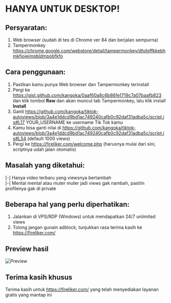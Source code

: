 # HANYA UNTUK DESKTOP!

## Persyaratan:
1. Web browser (sudah di tes di Chrome ver 84 dan berjalan sempurna)
2. Tampermonkey https://chrome.google.com/webstore/detail/tampermonkey/dhdgffkkebhmkfjojejmpbldmpobfkfo

## Cara penggunaan:
1. Pastikan kamu punya Web browser dan Tampermonkey terinstall
2. Pergi ke https://gist.github.com/kangoka/0aaf60a8c6b86fe1719c7a07baafb823 dan klik tombol **Raw** dan akan muncul tab Tampermonkey, lalu klik install **Install**
3. Ganti https://github.com/kangoka/tiktok-autoviews/blob/3a4e1ddcd9bd1ac749240cafb0c92daf31adba5c/script.js#L17 YOUR_USERNAME ke username Tik Tok kamu
4. Kamu bisa ganti nilai di https://github.com/kangoka/tiktok-autoviews/blob/3a4e1ddcd9bd1ac749240cafb0c92daf31adba5c/script.js#L54 (default 1000 views)
5. Pergi ke https://fireliker.com/welcome.php (harusnya mulai dari sini, scriptnya udah jalan otomatis)

## Masalah yang diketahui:
[-] Hanya video terbaru yang viewsnya bertambah\
[-] Mental mental atau muter muter jadi views gak nambah, pastiin profilenya gak di private

## Beberapa hal yang perlu diperhatikan:
1. Jalankan di VPS/RDP (Windows) untuk mendapatkan 24/7 unlimited views
2. Tolong jangan gunain adblock, tunjukkan rasa terima kasih ke https://fireliker.com/

## Preview hasil
![Preview](https://i.imgur.com/CkkA1gA.png)

## Terima kasih khusus
Terima kasih untuk https://fireliker.com/ yang telah menyediakan layanan gratis yang mantap ini
